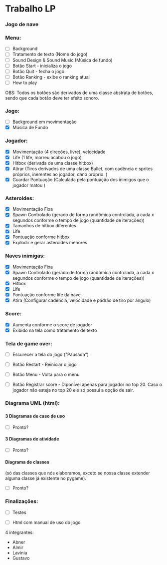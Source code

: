 <h1>Trabalho LP</h1>

<h3>Jogo de nave</h3>

<h3>Menu:</h3>

- [ ] Background
- [ ] Tratamento de texto (Nome do jogo)
- [ ] Sound Design & Sound Music (Música de fundo)
- [ ] Botão Start - inicializa o jogo
- [ ] Botão Quit - fecha o jogo
- [ ] Botão Ranking - exibe o ranking atual
- [ ] How to play

OBS: Todos os botões são derivados de uma classe abstrata de botões, sendo que cada botão deve ter efeito sonoro.


<h3>Jogo:</h3>

- [ ] Background em movimentação
- [X] Música de Fundo

<h3>Jogador:</h3>

- [X] Movimentação (4 direções, livre), velocidade
- [X] Life (1 life, morreu acabou o jogo)
- [X] Hitbox (derivada de uma classe hitbox)
- [X] Atirar (Tiros derivados de uma classe Bullet, com cadência e sprites próprios, inerentes ao jogador, dano próprio.
)
- [X] Guardar Pontuação (Calculada pela pontuação dos inimigos que o jogador matou
)

<h3>Asteroides:</h3>

- [X] Movimentação Fixa
- [X] Spawn Controlado (gerado de forma randômica controlada, a cada x segundos conforme o tempo de jogo (quantidade de iterações))
- [X] Tamanhos de hitbox diferentes
- [X] Life
- [X] Pontuação conforme hitbox
- [X] Explodir e gerar asteroides menores

<h3>Naves inimigas:</h3>

- [X] Movimentação Fixa
- [X] Spawn Controlado (gerado de forma randômica controlada, a cada x segundos conforme o tempo de jogo (quantidade de iterações))
- [X] Hitbox
- [X] Life
- [X] Pontuação conforme life da nave
- [X] Atira (Configurar cadência, velocidade e padrão de tiro por ângulo)

<h3>Score:</h3>

- [X] Aumenta conforme o score de jogador
- [X] Exibido na tela como tratamento de texto 

<h3>Tela de game over:</h3>

- [ ] Escurecer a tela do jogo ("Pausada")
- [ ] Botão Restart - Reiniciar o jogo
- [ ] Botão Menu - Volta para o menu
- [ ] Botão Registrar score - Diponível apenas para jogador no top 20. Caso o jogador não esteja no top 20 ele só possui a opção de sair.


<h3>Diagrama UML (html):<h3> 

<h4>3 Diagramas de caso de uso</h4>

- [ ] Pronto?


<h4>3 Diagramas de atividade</h4>

- [ ] Pronto?
 

<h4>Diagrama de classes</h4>
(só das classes que nós elaboramos, exceto se nossa classe extender alguma classe já existente no pygame). 

- [ ]  Pronto?

<h3>Finalizações:</h3>

- [ ] Testes 
- [ ] Html com manual de uso do jogo


4 integrantes:

* Abner
* Almir
* Lavínia
* Gustavo

